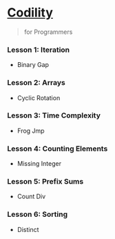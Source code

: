 # [Codility](https://app.codility.com/programmers/)

> for Programmers

### Lesson 1: Iteration
- Binary Gap

### Lesson 2: Arrays
- Cyclic Rotation

### Lesson 3: Time Complexity
- Frog Jmp

### Lesson 4: Counting Elements
- Missing Integer

### Lesson 5: Prefix Sums
- Count Div

### Lesson 6: Sorting
- Distinct